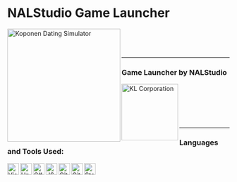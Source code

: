 # NALStudio Game Launcher
[<img align="left" alt="Koponen Dating Simulator" width="256px" src="https://i.imgur.com/wfC2x91.png" />][repo]

<br />
<br />
<br />

---

### Game Launcher by NALStudio
[<img align="left" alt="KL Corporation" width="128px" src="https://i.imgur.com/o9yxe7i.png" />][website]

<br />
<br />
<br />
<br />
<br />

---

### Languages and Tools Used:

[<img align="left" alt="Visual Studio 2019" width="26px" src="https://upload.wikimedia.org/wikipedia/commons/5/59/Visual_Studio_Icon_2019.svg" />][vsLink]
[<img align="left" alt="Unity" width="26px" src="https://cdn4.iconfinder.com/data/icons/logos-brands-5/24/unity-512.png" />][unityLink]
[<img align="left" alt="C#" width="26px" src="https://upload.wikimedia.org/wikipedia/commons/0/0d/C_Sharp_wordmark.svg" />][csharpLink]
[<img align="left" alt="JSON" width="26px" src="https://upload.wikimedia.org/wikipedia/commons/c/c9/JSON_vector_logo.svg" />][jsonLink]
[<img align="left" alt="Git" width="26px" src="https://upload.wikimedia.org/wikipedia/commons/c/c5/Git_Icon.svg" />][gitLink]
[<img align="left" alt="GitHub" width="26px" src="https://upload.wikimedia.org/wikipedia/commons/a/ae/Github-desktop-logo-symbol.svg" />][gitHubLink]
[<img align="left" alt="Stack Overflow" width="26px" src="https://upload.wikimedia.org/wikipedia/commons/e/ef/Stack_Overflow_icon.svg" />][stackOverflowLink]



[website]: http://NALStudio.tk
[repo]: https://github.com/NALStudio/NALStudio-Game-Launcher

[vsLink]: https://visualstudio.com
[unityLink]: https://unity.com
[csharpLink]: https://en.wikipedia.org/wiki/C_Sharp_(programming_language)
[jsonLink]: https://www.json.org
[gitLink]: https://git-scm.com
[gitHubLink]: https://github.com
[stackOverflowLink]: https://stackoverflow.com
